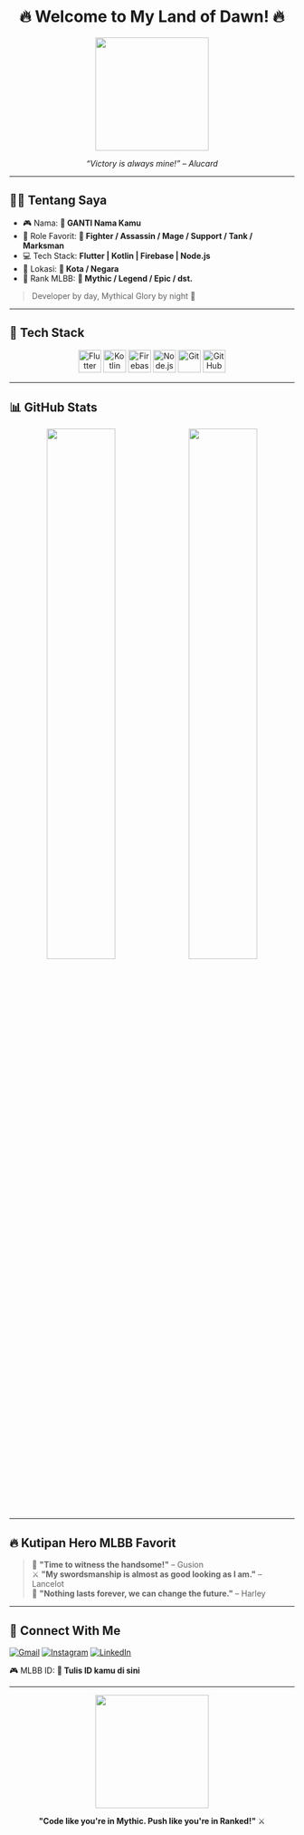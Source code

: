 <h1 align="center">🔥 Welcome to My Land of Dawn! 🔥</h1>

<p align="center">
  <img src="https://upload.wikimedia.org/wikipedia/en/9/99/Mobile_Legends_Bang_Bang_logo.png" width="200" />
</p>

<p align="center">
  <i>“Victory is always mine!” – Alucard</i>
</p>

---

## 🧑‍💻 Tentang Saya

- 🎮 Nama: **🔁 GANTI Nama Kamu**
- 🏹 Role Favorit: **🔁 Fighter / Assassin / Mage / Support / Tank / Marksman**
- 💻 Tech Stack: **Flutter | Kotlin | Firebase | Node.js**
- 📍 Lokasi: **🔁 Kota / Negara**
- 🌟 Rank MLBB: **🔁 Mythic / Legend / Epic / dst.**

> Developer by day, Mythical Glory by night 🌙

---

## 🧰 Tech Stack

<div align="center">
  
  <img src="https://cdn.jsdelivr.net/gh/devicons/devicon/icons/flutter/flutter-original.svg" width="40" title="Flutter"/>
  <img src="https://cdn.jsdelivr.net/gh/devicons/devicon/icons/kotlin/kotlin-original.svg" width="40" title="Kotlin"/>
  <img src="https://cdn.jsdelivr.net/gh/devicons/devicon/icons/firebase/firebase-plain.svg" width="40" title="Firebase"/>
  <img src="https://cdn.jsdelivr.net/gh/devicons/devicon/icons/nodejs/nodejs-original.svg" width="40" title="Node.js"/>
  <img src="https://cdn.jsdelivr.net/gh/devicons/devicon/icons/git/git-original.svg" width="40" title="Git"/>
  <img src="https://cdn.jsdelivr.net/gh/devicons/devicon/icons/github/github-original.svg" width="40" title="GitHub"/>

</div>

---

## 📊 GitHub Stats

<div align="center">
  <img src="https://github-readme-stats.vercel.app/api?username=🔁USERNAME_GITHUB&show_icons=true&theme=tokyonight" width="49%"/>
  <img src="https://github-readme-streak-stats.herokuapp.com/?user=🔁USERNAME_GITHUB&theme=tokyonight" width="49%"/>
</div>

---

## 🔥 Kutipan Hero MLBB Favorit

> 💬 **"Time to witness the handsome!"** – Gusion  
> ⚔️ **"My swordsmanship is almost as good looking as I am."** – Lancelot  
> 🧠 **"Nothing lasts forever, we can change the future."** – Harley

---

## 🧩 Connect With Me

[![Gmail](https://img.shields.io/badge/-Email-red?style=for-the-badge&logo=gmail&logoColor=white)](mailto:🔁EMAIL_KAMU)
[![Instagram](https://img.shields.io/badge/-Instagram-purple?style=for-the-badge&logo=instagram&logoColor=white)](https://instagram.com/🔁USERNAME_INSTAGRAM)
[![LinkedIn](https://img.shields.io/badge/-LinkedIn-blue?style=for-the-badge&logo=linkedin&logoColor=white)](https://linkedin.com/in/🔁USERNAME_LINKEDIN)

🎮 MLBB ID: **🔁 Tulis ID kamu di sini**

---

<p align="center">
  <img src="https://media.tenor.com/NbD32z5BYGQAAAAC/mobile-legends.gif" width="200" />
</p>

<p align="center">
  <b>"Code like you're in Mythic. Push like you're in Ranked!"</b> ⚔️
</p>
